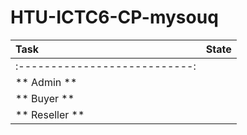 # HTU-ICTC6-CP-mysouq


| Task                                                     | State        |
| :---------------------------------------------------------- | :------------- |
 :---------------------------: |
| ** Admin **                           |                |
| ** Buyer **                           |                |
| ** Reseller **                        |                |